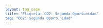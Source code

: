 ```yaml
---
layout: tag_page
title: "Etiqueta: CO2: Segunda Oportunidad"
tag: "CO2: Segunda Oportunidad"
---
```

